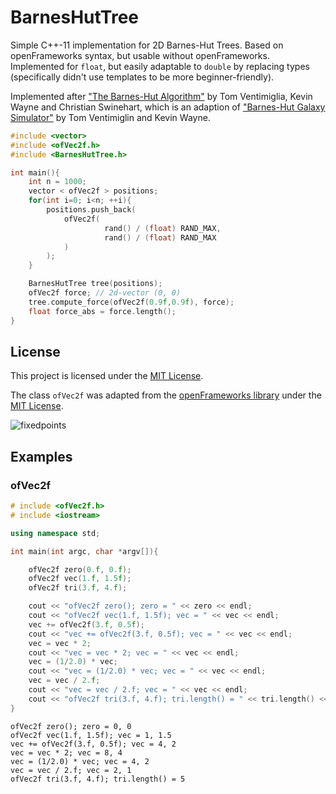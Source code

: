 # BarnesHutTree

Simple C++-11 implementation for 2D Barnes-Hut Trees. Based on openFrameworks syntax, but usable without openFrameworks. Implemented for `float`, but easily adaptable to `double` by replacing types (specifically didn't use templates to be more beginner-friendly).

Implemented after ["The Barnes-Hut Algorithm"](http://arborjs.org/docs/barnes-hut) by Tom Ventimiglia, Kevin Wayne and Christian Swinehart, which is an adaption of ["Barnes-Hut Galaxy Simulator"](https://www.cs.princeton.edu/courses/archive/fall03/cs126/assignments/barnes-hut.html) by Tom Ventimiglin and Kevin Wayne.

```cpp
#include <vector>
#include <ofVec2f.h>
#include <BarnesHutTree.h>

int main(){
    int n = 1000;
    vector < ofVec2f > positions;
    for(int i=0; i<n; ++i){
        positions.push_back(
            ofVec2f(
                     rand() / (float) RAND_MAX,
                     rand() / (float) RAND_MAX
            )
        );
    }

    BarnesHutTree tree(positions);
    ofVec2f force; // 2d-vector (0, 0)
    tree.compute_force(ofVec2f(0.9f,0.9f), force);
    float force_abs = force.length();
}
```

## License

This project is licensed under the [MIT License](https://github.com/benmaier/epipack/blob/master/LICENSE).

The class `ofVec2f` was adapted from the [openFrameworks library](https://github.com/openframeworks/openFrameworks/blob/master/libs/openFrameworks/math/ofVec2f.h) under the [MIT License](https://github.com/openframeworks/openFrameworks/blob/master/LICENSE.md).

![fixedpoints](https://github.com/benmaier/epipack/raw/master/img/fixed_points.png)

## Examples

### ofVec2f

```cpp
# include <ofVec2f.h>
# include <iostream>

using namespace std;

int main(int argc, char *argv[]){

    ofVec2f zero(0.f, 0.f);
    ofVec2f vec(1.f, 1.5f);
    ofVec2f tri(3.f, 4.f);

    cout << "ofVec2f zero(); zero = " << zero << endl;
    cout << "ofVec2f vec(1.f, 1.5f); vec = " << vec << endl;
    vec += ofVec2f(3.f, 0.5f);
    cout << "vec += ofVec2f(3.f, 0.5f); vec = " << vec << endl;
    vec = vec * 2;
    cout << "vec = vec * 2; vec = " << vec << endl;
    vec = (1/2.0) * vec;
    cout << "vec = (1/2.0) * vec; vec = " << vec << endl;
    vec = vec / 2.f;
    cout << "vec = vec / 2.f; vec = " << vec << endl;
    cout << "ofVec2f tri(3.f, 4.f); tri.length() = " << tri.length() << endl;
}
```

```
ofVec2f zero(); zero = 0, 0
ofVec2f vec(1.f, 1.5f); vec = 1, 1.5
vec += ofVec2f(3.f, 0.5f); vec = 4, 2
vec = vec * 2; vec = 8, 4
vec = (1/2.0) * vec; vec = 4, 2
vec = vec / 2.f; vec = 2, 1
ofVec2f tri(3.f, 4.f); tri.length() = 5
```
